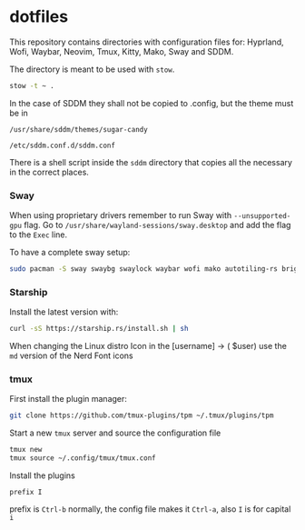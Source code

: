 # dotfiles
This repository contains directories with configuration files for:
Hyprland, Wofi, Waybar, Neovim, Tmux, Kitty, Mako, Sway and SDDM.

The directory is meant to be used with `stow`.
```sh
stow -t ~ .
```

In the case of SDDM they shall not be copied to .config, but the theme must be in

```
/usr/share/sddm/themes/sugar-candy

/etc/sddm.conf.d/sddm.conf
```
There is a shell script inside the `sddm` directory that copies all the necessary in the correct places.

### Sway

When using proprietary drivers remember to run Sway with `--unsupported-gpu` flag.
Go to `/usr/share/wayland-sessions/sway.desktop` and add the flag to the `Exec` line.

To have a complete sway setup:

```sh
sudo pacman -S sway swaybg swaylock waybar wofi mako autotiling-rs brightnessctl gnome-backgrounds
```

### Starship

Install the latest version with:

```sh
curl -sS https://starship.rs/install.sh | sh
```

When changing the Linux distro Icon in the [username] -> (<icon> $user) use the `md` version of the Nerd Font icons

### tmux

First install the plugin manager:
```sh
git clone https://github.com/tmux-plugins/tpm ~/.tmux/plugins/tpm
```

Start a new `tmux` server and source the configuration file
```sh
tmux new
tmux source ~/.config/tmux/tmux.conf
```

Install the plugins
```
prefix I 
```
prefix is `Ctrl-b` normally, the config file makes it `Ctrl-a`, also `I` is for capital `i`

